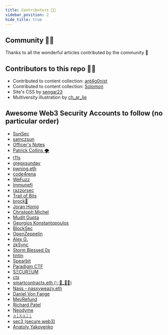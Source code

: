 ```yaml
---
title: Contributors 👬👭
sidebar_position: 2
hide_title: true
---
```


## Community 👬👭
Thanks to all the wonderful articles contributed by the community 🎉

## Contributors to this repo 👬👭
- Contributed to content collection: [ant4g0nist](https://twitter.com/ant4g0nist)
- Contributed to content collection: [Solomon](https://twitter.com/Solomon_nsi)
- Site's CSS by [sengar23](https://twitter.com/sengar23)
- Multiversity illustration by [ch_ar_lie](https://twitter.com/ch_ar_lie)

## Awesome Web3 Security Accounts to follow (no particular order)
- [SunSec](https://twitter.com/1nf0s3cpt)
- [samczsun](https://twitter.com/samczsun)
- [Officer's Notes](https://twitter.com/officer_cia)
- [Patrick Collins 🌪](https://twitter.com/PatrickAlphaC)
- [t11s](https://twitter.com/transmissions11)
- [gregxsunday](https://twitter.com/gregxsunday)
- [pwning.eth](https://twitter.com/PwningEth)
- [code4rena](https://twitter.com/code4rena)
- [WeFuzz](https://twitter.com/wefuzz_io)
- [Immunefi](https://twitter.com/immunefi)
- [razzorsec](https://twitter.com/razzorsec)
- [Trail of Bits](https://twitter.com/trailofbits)
- [brock🌱](https://twitter.com/brockjelmore)
- [Joran Honig](https://twitter.com/joranhonig)
- [Christoph Michel](https://twitter.com/cmichelio)
- [Mudit Gupta](https://twitter.com/Mudit__Gupta)
- [Georgios Konstantopoulos](https://twitter.com/gakonst)
- [BlockSec](https://twitter.com/BlockSecTeam)
- [OpenZeppelin](https://twitter.com/OpenZeppelin)
- [Alex G.](https://twitter.com/gluk64)
- [zkSync](https://twitter.com/zkSync)
- [Storm Blessed 0x](https://twitter.com/storming0x)
- [tintin](https://github.com/tintinweb)
- [Spearbit](https://twitter.com/SpearbitDAO)
- [Paradigm CTF](https://twitter.com/paradigm_ctf)
- [SΞCURΞUM](https://twitter.com/TheSecureum)
- [cts](https://twitter.com/gf_256)
- [smartcontracts.eth (✨🔴_🔴✨)](https://twitter.com/kelvinfichter)
- [Nass - nassyweazy.eth](https://twitter.com/nassyweazy)
- [Daniel Von Fange](https://twitter.com/danielvf)
- [MevRefund](https://twitter.com/MevRefund)
- [Richard Patel](https://twitter.com/terorie_dev)
- [Neodyme](https://twitter.com/Neodyme)
- [𝚊𝚕𝚔𝚊𝚕𝚒](https://twitter.com/alkalinesec)
- [sec3 (secure web3)](https://twitter.com/sec3dev)
- [Anatoly Yakovenko](https://twitter.com/aeyakovenko)